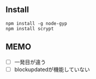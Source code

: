 ## Install
```
npm install -g node-gyp
npm install scrypt
```

## MEMO
- [ ] 一発目が違う
- [ ] blockupdatedが機能していない
